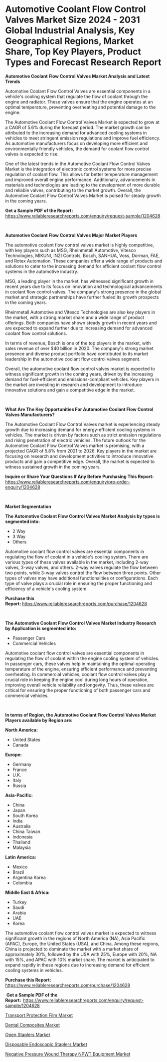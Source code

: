 <p><h1>Automotive Coolant Flow Control Valves Market Size 2024 - 2031 Global Industrial Analysis, Key Geographical Regions, Market Share, Top Key Players, Product Types and Forecast Research Report</h1></p><p><strong>Automotive Coolant Flow Control Valves Market Analysis and Latest Trends</strong></p>
<p><p>Automotive Coolant Flow Control Valves are essential components in a vehicle's cooling system that regulate the flow of coolant through the engine and radiator. These valves ensure that the engine operates at an optimal temperature, preventing overheating and potential damage to the engine.</p><p>The Automotive Coolant Flow Control Valves Market is expected to grow at a CAGR of 5.6% during the forecast period. The market growth can be attributed to the increasing demand for advanced cooling systems in vehicles to meet stringent emission regulations and improve fuel efficiency. As automotive manufacturers focus on developing more efficient and environmentally friendly vehicles, the demand for coolant flow control valves is expected to rise.</p><p>One of the latest trends in the Automotive Coolant Flow Control Valves Market is the integration of electronic control systems for more precise regulation of coolant flow. This allows for better temperature management and improved overall engine performance. Additionally, advancements in materials and technologies are leading to the development of more durable and reliable valves, contributing to the market growth. Overall, the Automotive Coolant Flow Control Valves Market is poised for steady growth in the coming years.</p></p>
<p><strong>Get a Sample PDF of the Report:&nbsp;</strong> <a href="https://www.reliableresearchreports.com/enquiry/request-sample/1204628">https://www.reliableresearchreports.com/enquiry/request-sample/1204628</a></p>
<p>&nbsp;</p>
<p><strong>Automotive Coolant Flow Control Valves Major Market Players</strong></p>
<p><p>The automotive coolant flow control valves market is highly competitive, with key players such as MSG, Rheinmetall Automotive, Vitesco Technologies, MIKUNI, INZI Controls, Bosch, SANHUA, Voss, Dorman, FAE, and Rotex Automation. These companies offer a wide range of products and solutions to cater to the increasing demand for efficient coolant flow control systems in the automotive industry.</p><p>MSG, a leading player in the market, has witnessed significant growth in recent years due to its focus on innovation and technological advancements in coolant flow control valves. The company's strong presence in the global market and strategic partnerships have further fueled its growth prospects in the coming years.</p><p>Rheinmetall Automotive and Vitesco Technologies are also key players in the market, with a strong market share and a wide range of product offerings. Both companies have shown steady growth in recent years and are expected to expand further due to increasing demand for advanced coolant flow control solutions.</p><p>In terms of revenue, Bosch is one of the top players in the market, with sales revenue of over $40 billion in 2020. The company's strong market presence and diverse product portfolio have contributed to its market leadership in the automotive coolant flow control valves segment.</p><p>Overall, the automotive coolant flow control valves market is expected to witness significant growth in the coming years, driven by the increasing demand for fuel-efficient and emissions-compliant vehicles. Key players in the market are investing in research and development to introduce innovative solutions and gain a competitive edge in the market.</p></p>
<p>&nbsp;</p>
<p><strong>What Are The Key Opportunities For Automotive Coolant Flow Control Valves Manufacturers?</strong></p>
<p><p>The Automotive Coolant Flow Control Valves market is experiencing steady growth due to increasing demand for energy-efficient cooling systems in vehicles. The market is driven by factors such as strict emission regulations and rising penetration of electric vehicles. The future outlook for the Automotive Coolant Flow Control Valves market is promising, with a projected CAGR of 5.8% from 2021 to 2026. Key players in the market are focusing on research and development activities to introduce innovative products and gain a competitive edge. Overall, the market is expected to witness sustained growth in the coming years.</p></p>
<p><strong>Inquire or Share Your Questions If Any Before Purchasing This Report:</strong> <a href="https://www.reliableresearchreports.com/enquiry/pre-order-enquiry/1204628">https://www.reliableresearchreports.com/enquiry/pre-order-enquiry/1204628</a></p>
<p>&nbsp;</p>
<p><strong>Market Segmentation</strong></p>
<p><strong>The Automotive Coolant Flow Control Valves Market Analysis by types is segmented into:</strong></p>
<p><ul><li>2 Way</li><li>3 Way</li><li>Others</li></ul></p>
<p><p>Automotive coolant flow control valves are essential components in regulating the flow of coolant in a vehicle's cooling system. There are various types of these valves available in the market, including 2-way valves, 3-way valves, and others. 2-way valves regulate the flow between two points, while 3-way valves control the flow between three points. Other types of valves may have additional functionalities or configurations. Each type of valve plays a crucial role in ensuring the proper functioning and efficiency of a vehicle's cooling system.</p></p>
<p><strong>Purchase this Report:&nbsp;</strong><a href="https://www.reliableresearchreports.com/purchase/1204628">https://www.reliableresearchreports.com/purchase/1204628</a></p>
<p>&nbsp;</p>
<p><strong>The Automotive Coolant Flow Control Valves Market Industry Research by Application is segmented into:</strong></p>
<p><ul><li>Passenger Cars</li><li>Commercial Vehicles</li></ul></p>
<p><p>Automotive coolant flow control valves are essential components in regulating the flow of coolant within the engine cooling system of vehicles. In passenger cars, these valves help in maintaining the optimal operating temperature of the engine, ensuring efficient performance and preventing overheating. In commercial vehicles, coolant flow control valves play a crucial role in keeping the engine cool during long hours of operation, improving overall vehicle reliability and longevity. Thus, these valves are critical for ensuring the proper functioning of both passenger cars and commercial vehicles.</p></p>
<p>&nbsp;</p>
<p><strong>In terms of Region, the Automotive Coolant Flow Control Valves Market Players available by Region are:</strong></p>
<p>
    <p> <strong> North America: </strong>
        <ul>
            <li>United States</li>
            <li>Canada</li>
        </ul>
        </p> 
    <p> <strong> Europe: </strong>
        <ul>
            <li>Germany</li>
            <li>France</li>
            <li>U.K.</li>
            <li>Italy</li>
            <li>Russia</li>
        </ul>
        </p> 
    <p> <strong> Asia-Pacific: </strong>
        <ul>
            <li>China</li>
            <li>Japan</li>
            <li>South Korea</li>
            <li>India</li>
            <li>Australia</li>
            <li>China Taiwan</li>
            <li>Indonesia</li>
            <li>Thailand</li>
            <li>Malaysia</li>
        </ul>
        </p> 
    <p> <strong> Latin America: </strong>
        <ul>
            <li>Mexico</li>
            <li>Brazil</li>
            <li>Argentina Korea</li>
            <li>Colombia</li>
        </ul>
        </p> 
    <p> <strong> Middle East & Africa: </strong>
        <ul>
            <li>Turkey</li>
            <li>Saudi</li>
            <li>Arabia</li>
            <li>UAE</li>
            <li>Korea</li>
        </ul>
    </p>
    </p>
<p><p>The automotive coolant flow control valves market is expected to witness significant growth in the regions of North America (NA), Asia Pacific (APAC), Europe, the United States (USA), and China. Among these regions, China is projected to dominate the market with a market share of approximately 30%, followed by the USA with 25%, Europe with 20%, NA with 15%, and APAC with 10% market share. The market is anticipated to expand rapidly in these regions due to increasing demand for efficient cooling systems in vehicles.</p></p>
<p><strong>Purchase this Report: </strong><a href="https://www.reliableresearchreports.com/purchase/1204628">https://www.reliableresearchreports.com/purchase/1204628</a></p>
<p>&nbsp;<strong>Get a Sample PDF of the Report:&nbsp;&nbsp;</strong><a href="https://www.reliableresearchreports.com/enquiry/request-sample/1204628">https://www.reliableresearchreports.com/enquiry/request-sample/1204628</a></p>
<p><strong></strong></p>
<p><p><a href="https://github.com/Airanohannonzb68e5pb53oc1/Market-Research-Report-List-1/blob/main/transport-protection-film-market.md">Transport Protection Film Market</a></p><p><a href="https://github.com/ChiragRP21/Market-Research-Report-List-3/blob/main/dental-composites-market.md">Dental Composites Market</a></p><p><a href="https://medium.com/@teresalittle41/open-staplers-market-competitive-analysis-market-trends-and-forecast-to-2031-03d438e53f98">Open Staplers Market</a></p><p><a href="https://medium.com/@teresalittle41/disposable-endoscopic-staplers-market-trends-and-market-analysis-forecasted-for-period-2024-2031-d118726adeba">Disposable Endoscopic Staplers Market</a></p><p><a href="https://medium.com/@emilywong49/negative-pressure-wound-therapy-npwt-equipment-market-size-reveals-the-best-marketing-channels-in-e1a056b43ed3">Negative Pressure Wound Therapy NPWT Equipment Market</a></p></p>